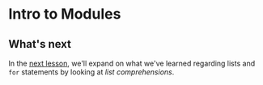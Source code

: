 # Intro to Modules

## What's next

In the [next lesson](11_List_Comprehensions.md), we'll expand on what we've learned regarding lists and ```for``` statements by looking at _list comprehensions_.